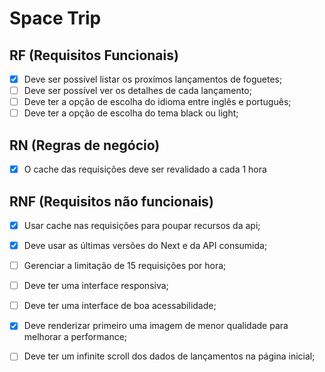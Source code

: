 # Space Trip

## RF (Requisitos Funcionais)

- [X] Deve ser possível listar os proxímos lançamentos de foguetes;
- [ ] Deve ser possível ver os detalhes de cada lançamento;
- [ ] Deve ter a opção de escolha do idioma entre inglês e português;
- [ ] Deve ter a opção de escolha do tema black ou light;

## RN (Regras de negócio)

- [X] O cache das requisições deve ser revalidado a cada 1 hora

## RNF (Requisitos não funcionais)

- [X] Usar cache nas requisições para poupar recursos da api;
- [X] Deve usar as últimas versões do Next e da API consumida;
- [ ] Gerenciar a limitação de 15 requisições por hora;
- [ ] Deve ter uma interface responsiva;
- [ ] Deve ter uma interface de boa acessabilidade;
- [X] Deve renderizar primeiro uma imagem de menor qualidade para melhorar a performance;
- [ ] Deve ter um infinite scroll dos dados de lançamentos na página inicial;

